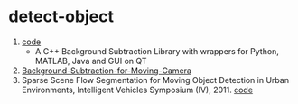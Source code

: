 # detect-object
1.  [code](https://github.com/andrewssobral/bgslibrary)
    - A C++ Background Subtraction Library with wrappers for Python, MATLAB, Java and GUI on QT
2.  [Background-Subtraction-for-Moving-Camera](https://github.com/gaobo9109/Background-Subtraction-for-Moving-Camera)
3.  Sparse Scene Flow Segmentation for Moving Object Detection in Urban Environments, Intelligent Vehicles Symposium (IV), 2011.
    [code](https://github.com/aljosaosep/sparse-scene-flow)

